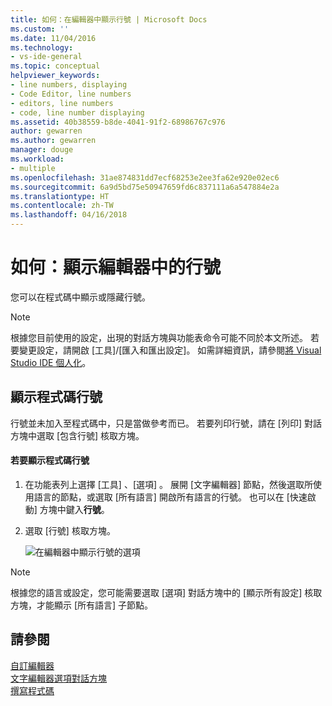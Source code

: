 ```yaml
---
title: 如何：在編輯器中顯示行號 | Microsoft Docs
ms.custom: ''
ms.date: 11/04/2016
ms.technology:
- vs-ide-general
ms.topic: conceptual
helpviewer_keywords:
- line numbers, displaying
- Code Editor, line numbers
- editors, line numbers
- code, line number displaying
ms.assetid: 40b38559-b8de-4041-91f2-68986767c976
author: gewarren
ms.author: gewarren
manager: douge
ms.workload:
- multiple
ms.openlocfilehash: 31ae874831dd7ecf68253e2ee3fa62e920e02ec6
ms.sourcegitcommit: 6a9d5bd75e50947659fd6c837111a6a547884e2a
ms.translationtype: HT
ms.contentlocale: zh-TW
ms.lasthandoff: 04/16/2018
---
```

# <a name="how-to-display-line-numbers-in-the-editor"></a>如何：顯示編輯器中的行號
您可以在程式碼中顯示或隱藏行號。  
  
> [!NOTE]
>  根據您目前使用的設定，出現的對話方塊與功能表命令可能不同於本文所述。 若要變更設定，請開啟 [工具]/[匯入和匯出設定]。 如需詳細資訊，請參閱[將 Visual Studio IDE 個人化](../../ide/personalizing-the-visual-studio-ide.md)。  
  
## <a name="display-line-numbers-in-code"></a>顯示程式碼行號  
 行號並未加入至程式碼中，只是當做參考而已。 若要列印行號，請在 [列印] 對話方塊中選取 [包含行號] 核取方塊。  
  
#### <a name="to-display-line-numbers-in-code"></a>若要顯示程式碼行號  
  
1.  在功能表列上選擇 [工具] 、[選項] 。 展開 [文字編輯器] 節點，然後選取所使用語言的節點，或選取 [所有語言] 開啟所有語言的行號。 也可以在 [快速啟動] 方塊中鍵入**行號**。  
  
2.  選取 [行號] 核取方塊。

    ![在編輯器中顯示行號的選項](../../ide/reference/media/vs_displaylinenumbers.png "VS_DisplayLineNumbers")
  
> [!NOTE]
>  根據您的語言或設定，您可能需要選取 [選項] 對話方塊中的 [顯示所有設定] 核取方塊，才能顯示 [所有語言] 子節點。  
  
## <a name="see-also"></a>請參閱  
 [自訂編輯器](../../ide/customizing-the-editor.md)   
 [文字編輯器選項對話方塊](../../ide/reference/text-editor-options-dialog-box.md)   
 [撰寫程式碼](../../ide/writing-code-in-the-code-and-text-editor.md)
